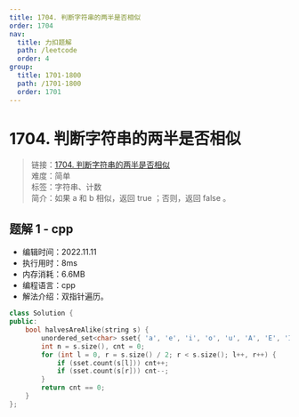 ```yaml
---
title: 1704. 判断字符串的两半是否相似
order: 1704
nav:
  title: 力扣题解
  path: /leetcode
  order: 4
group:
  title: 1701-1800
  path: /1701-1800
  order: 1701
---
```


# 1704. 判断字符串的两半是否相似
    
> 链接：[1704. 判断字符串的两半是否相似](https://leetcode.cn/problems/determine-if-string-halves-are-alike/)  
> 难度：简单  
> 标签：字符串、计数  
> 简介：如果 a 和 b 相似，返回 true ；否则，返回 false 。
      
## 题解 1 - cpp
- 编辑时间：2022.11.11
- 执行用时：8ms
- 内存消耗：6.6MB
- 编程语言：cpp
- 解法介绍：双指针遍历。
```cpp
class Solution {
public:
    bool halvesAreAlike(string s) {
        unordered_set<char> sset{ 'a', 'e', 'i', 'o', 'u', 'A', 'E', 'I', 'O', 'U'};
        int n = s.size(), cnt = 0;
        for (int l = 0, r = s.size() / 2; r < s.size(); l++, r++) {
            if (sset.count(s[l])) cnt++;
            if (sset.count(s[r])) cnt--;
        }
        return cnt == 0;
    }
};
```

      